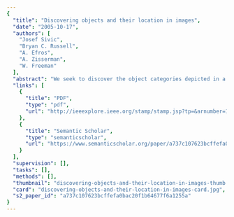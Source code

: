 ```yaml
---
{
  "title": "Discovering objects and their location in images",
  "date": "2005-10-17",
  "authors": [
    "Josef Sivic",
    "Bryan C. Russell",
    "A. Efros",
    "A. Zisserman",
    "W. Freeman"
  ],
  "abstract": "We seek to discover the object categories depicted in a set of unlabelled images. We achieve this using a model developed in the statistical text literature: probabilistic latent semantic analysis (pLSA). In text analysis, this is used to discover topics in a corpus using the bag-of-words document representation. Here we treat object categories as topics, so that an image containing instances of several categories is modeled as a mixture of topics. The model is applied to images by using a visual analogue of a word, formed by vector quantizing SIFT-like region descriptors. The topic discovery approach successfully translates to the visual domain: for a small set of objects, we show that both the object categories and their approximate spatial layout are found without supervision. Performance of this unsupervised method is compared to the supervised approach of Fergus et al. (2003) on a set of unseen images containing only one object per image. We also extend the bag-of-words vocabulary to include 'doublets' which encode spatially local co-occurring regions. It is demonstrated that this extended vocabulary gives a cleaner image segmentation. Finally, the classification and segmentation methods are applied to a set of images containing multiple objects per image. These results demonstrate that we can successfully build object class models from an unsupervised analysis of images.",
  "links": [
    {
      "title": "PDF",
      "type": "pdf",
      "url": "http://ieeexplore.ieee.org/stamp/stamp.jsp?tp=&arnumber=1541280"
    },
    {
      "title": "Semantic Scholar",
      "type": "semanticscholar",
      "url": "https://www.semanticscholar.org/paper/a737c107623bcffefa0bac20f1b64677f6a1255a"
    }
  ],
  "supervision": [],
  "tasks": [],
  "methods": [],
  "thumbnail": "discovering-objects-and-their-location-in-images-thumb.jpg",
  "card": "discovering-objects-and-their-location-in-images-card.jpg",
  "s2_paper_id": "a737c107623bcffefa0bac20f1b64677f6a1255a"
}
---
```


